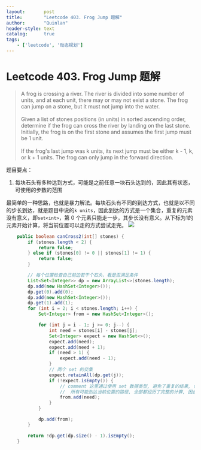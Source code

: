 ```yaml
---
layout:       post
title:        "Leetcode 403. Frog Jump 题解"
author:       "Quinlan"
header-style: text
catalog:      true
tags:
    - ['leetcode', '动态规划']
---
```


# Leetcode 403. Frog Jump 题解

> A frog is crossing a river. The river is divided into some number of units, and at each unit, there may or may not exist a stone. The frog can jump on a stone, but it must not jump into the water.</br></br>
Given a list of stones positions (in units) in sorted ascending order, determine if the frog can cross the river by landing on the last stone. Initially, the frog is on the first stone and assumes the first jump must be 1 unit.</br></br>
If the frog's last jump was k units, its next jump must be either k - 1, k, or k + 1 units. The frog can only jump in the forward direction.

题目要点：</br>
1. 每块石头有多种达到方式，可能是之前任意一块石头达到的，因此其有状态，可使用的步数的范围

最简单的一种思路，也就是暴力解法。每块石头有不同的到达方式，也就是以不同的步长到达，就是题目中说的`k units`，因此到达的方式是一个集合，重复的元素没有意义，即`set<int>`，第 0 个元素只能走一步，其步长没有意义。从下标为1的元素开始计算，将当前位置可以走的方式尝试走完。
![](https://cambrain-blog.oss-cn-chengdu.aliyuncs.com/lc403.png)

```java
    public boolean canCross2(int[] stones) {
        if (stones.length < 2) {
            return false;
        } else if (stones[0] != 0 || stones[1] != 1) {
            return false;
        }

        // 每个位置检查自己前边若干个石头，看是否满足条件
        List<Set<Integer>> dp = new ArrayList<>(stones.length);
        dp.add(new HashSet<Integer>());
        dp.get(0).add(0);
        dp.add(new HashSet<Integer>());
        dp.get(1).add(1);
        for (int i = 2; i < stones.length; i++) {
            Set<Integer> from = new HashSet<Integer>();

            for (int j = i - 1; j >= 0; j--) {
                int need = stones[i] - stones[j];
                Set<Integer> expect = new HashSet<>();
                expect.add(need);
                expect.add(need + 1);
                if (need > 1) {
                    expect.add(need - 1);
                }
                // 两个 set 的交集
                expect.retainAll(dp.get(j));
                if (!expect.isEmpty()) {
                    // comment 这里通过使用 set 数据类型, 避免了重复的结果, 但并没有减少计算量
                    //  所有可能到达当前位置的路径, 全部都经历了完整的计算, 因此通过内存记录的这些信息, 并没有帮助减少计算量
                    from.add(need);
                }
            }

            dp.add(from);
        }

        return !dp.get(dp.size() - 1).isEmpty();
    }
```